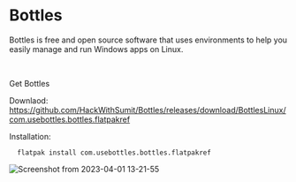 # Bottles
Bottles is free and open source software that uses environments to help you easily manage and run Windows apps on Linux. 

<br>

Get Bottles

Downlaod: https://github.com/HackWithSumit/Bottles/releases/download/BottlesLinux/com.usebottles.bottles.flatpakref

Installation:

      flatpak install com.usebottles.bottles.flatpakref 
      
      
![Screenshot from 2023-04-01 13-21-55](https://user-images.githubusercontent.com/120317751/229273306-379abc7d-6a4b-40a6-9f20-886919b9f08d.png)
      

